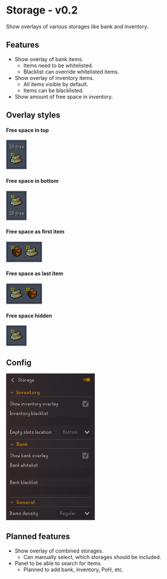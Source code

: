# Storage - v0.2
Show overlays of various storages like bank and inventory.

## Features
* Show overlay of bank items.
  * Items need to be whitelisted.
  * Blacklist can override whitelisted items.
* Show overlay of inventory items.
  * All items visible by default. 
  * Items can be blacklisted.
* Show amount of free space in inventory.

## Overlay styles
#### Free space in top
![](img/top.png)

#### Free space in bottom
![](img/bottom.png)

#### Free space as first item
![](img/first.png)

#### Free space as last item
![](img/last.png)

#### Free space hidden
![](img/hidden.png)

## Config
![](img/config.png)

## Planned features
* Show overlay of combined storages.
  * Can manually select, which storages should be included.
* Panel to be able to search for items.
  * Planned to add bank, inventory, PoH, etc.
